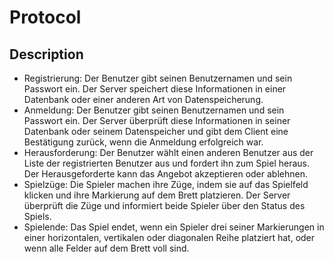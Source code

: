 # Protocol
## Description
- Registrierung: Der Benutzer gibt seinen Benutzernamen und sein Passwort ein. Der Server speichert diese Informationen in einer Datenbank oder einer anderen Art von Datenspeicherung.
- Anmeldung: Der Benutzer gibt seinen Benutzernamen und sein Passwort ein. Der Server überprüft diese Informationen in seiner Datenbank oder seinem Datenspeicher und gibt dem Client eine Bestätigung zurück, wenn die Anmeldung erfolgreich war.
- Herausforderung: Der Benutzer wählt einen anderen Benutzer aus der Liste der registrierten Benutzer aus und fordert ihn zum Spiel heraus. Der Herausgeforderte kann das Angebot akzeptieren oder ablehnen.
- Spielzüge: Die Spieler machen ihre Züge, indem sie auf das Spielfeld klicken und ihre Markierung auf dem Brett platzieren. Der Server überprüft die Züge und informiert beide Spieler über den Status des Spiels.
- Spielende: Das Spiel endet, wenn ein Spieler drei seiner Markierungen in einer horizontalen, vertikalen oder diagonalen Reihe platziert hat, oder wenn alle Felder auf dem Brett voll sind.
